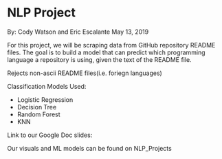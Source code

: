 # NLP Project
By: Cody Watson and Eric Escalante
May 13, 2019

For this project, we will be scraping data from GitHub repository README files. The goal is to build a model that can predict which programming language a repository is using, given the text of the README file.

Rejects non-ascii README files(i.e. foriegn languages)

Classification Models Used:
- Logistic Regression
- Decision Tree
- Random Forest
- KNN

Link to our Google Doc slides:

Our visuals and ML models can be found on NLP_Projects
